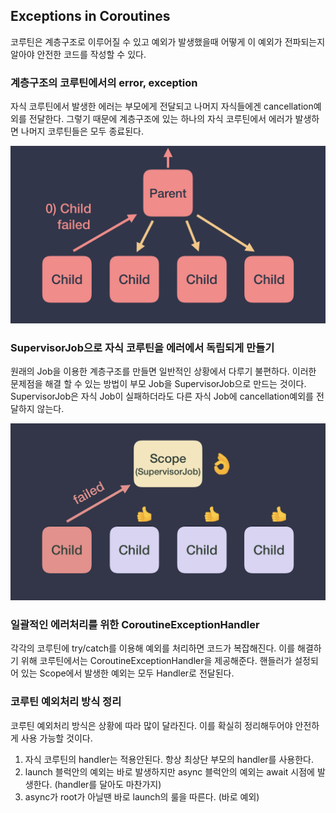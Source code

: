## Exceptions in Coroutines

코루틴은 계층구조로 이루어질 수 있고 예외가 발생했을때 어떻게 이 예외가 전파되는지 알아야 안전한 코드를 작성할 수 있다.



### 계층구조의 코루틴에서의 error, exception

자식 코루틴에서 발생한 에러는 부모에게 전달되고 나머지 자식들에겐 cancellation예외를 전달한다. 그렇기 때문에 계층구조에 있는 하나의 자식 코루틴에서 에러가 발생하면 나머지 코루틴들은 모두 종료된다.



<img src="./image/exception1.gif" style="zoom:50%;" />



### SupervisorJob으로 자식 코루틴을 에러에서 독립되게 만들기

원래의 Job을 이용한 계층구조를 만들면 일반적인 상황에서 다루기 불편하다. 이러한 문제점을 해결 할 수 있는 방법이 부모 Job을 SupervisorJob으로 만드는 것이다. SupervisorJob은 자식 Job이 실패하더라도 다른 자식 Job에 cancellation예외를 전달하지 않는다.

<img src="./image/exception2.png" style="zoom: 50%;" />



### 일괄적인 에러처리를 위한 CoroutineExceptionHandler

각각의 코루틴에 try/catch를 이용해 예외를 처리하면 코드가 복잡해진다. 이를 해결하기 위해 코루틴에서는 CoroutineExceptionHandler을 제공해준다. 핸들러가 설정되어 있는 Scope에서 발생한 예외는 모두 Handler로 전달된다.



### 코루틴 예외처리 방식 정리

코루틴 예외처리 방식은 상황에 따라 많이 달라진다. 이를 확실히 정리해두어야 안전하게 사용 가능할 것이다.



1. 자식 코루틴의 handler는 적용안된다. 항상 최상단 부모의 handler를 사용한다.
2. launch 블럭안의 예외는 바로 발생하지만 async 블럭안의 예외는 await 시점에 발생한다. (handler를 달아도 마찬가지)
3. async가 root가 아닐땐 바로 launch의 룰을 따른다. (바로 예외)

